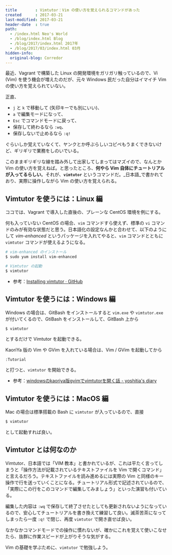 ```yaml
---
title        : Vimtutor：Vim の使い方を覚えられるコマンドがあった
created      : 2017-03-21
last-modified: 2017-03-21
header-date  : true
path:
  - /index.html Neo's World
  - /blog/index.html Blog
  - /blog/2017/index.html 2017年
  - /blog/2017/03/index.html 03月
hidden-info:
  original-blog: Corredor
---
```


最近、Vagrant で構築した Linux の開発環境をガリガリ触っているので、Vi (Vim) を使う機会が増えたのだが、元々 Windows 民だった自分はイマイチ Vim の使い方を覚えられていない。

正直、

- `j` と `k` で移動して (矢印キーでも別にいい)、
- `a` で編集モードになって、
- `Esc` でコマンドモードに戻って、
- 保存して終わるなら `:wq`、
- 保存しないで止めるなら `:q!`

ぐらいしか覚えていなくて、ヤンクとか呼ぶらしいコピペもうまくできないけど、ギリギリで業務をしのいでいる。

このままギリギリな線を踏み外して出家してしまってはマズイので、なんとか Vim の使い方を覚えねば。と思ったところ、__何やら Vim 自体にチュートリアルが入ってるらしい__。それが、__`vimtutor`__ というコマンドだ。_日本語_で書かれており、実際に操作しながら Vim の使い方を覚えられる。

## Vimtutor を使うには：Linux 編

ココでは、Vagrant で導入した直後の、プレーンな CentOS 環境を例にする。

何も入っていない CentOS の場合、`vim` コマンドすら使えず、標準の `vi` コマンドのみが有効な状態だと思う。日本語化の設定なんかと合わせて、以下のようにして _vim-enhanced_ というパッケージを入れてやると、`vim` コマンドとともに `vimtutor` コマンドが使えるようになる。

```bash
# vim-enhanced のインストール
$ sudo yum install vim-enhanced

# Vimtutor の起動
$ vimtutor
```

- 参考：[Installing vimtutor · GitHub](https://gist.github.com/msanroman/1160909)

## Vimtutor を使うには：Windows 編

Windows の場合は、GitBash をインストールすると `vim.exe` や `vimtutor.exe` が付いてくるので、GtiBash をインストールして、GitBash 上から

```bash
$ vimtutor
```

とするだけで Vimtutor を起動できる。

KaoriYa 版の Vim や GVim を入れている場合は、Vim / GVim を起動してから

```
:Tutorial
```

と打つと、`vimtutor` を開始できる。

- 参考：[windowsのkaoriya版gvimでvimtutorを開く話 - yoshitia's diary](http://yoshitia.hatenablog.com/entry/2016/10/22/145003)

## Vimtutor を使うには：MacOS 編

Mac の場合は標準搭載の Bash に `vimtutor` が入っているので、直接

```bash
$ vimtutor
```

として起動すれば良い。

## Vimtutor とは何なのか

Vimtutor、日本語では「VIM 教本」と書かれているが、これは平たく言ってしまうと「操作方法が記載されているテキストファイルを Vim で開くコマンド」と言えるだろう。テキストファイルを読み進めるには実際の Vim と同様のキー操作で行を送っていくことになる。チュートリアル形式で記述されているので、「実際にこの行をこのコマンドで編集してみましょう」といった演習も付いている。

編集した内容は `:wq` で保存して終了させたとしても更新されないようになっているので、安心してチュートリアルを書き換えて練習して良い。滅茶苦茶になってしまったら一度 `:q!` で閉じ、再度 `vimtutor` で開き直せば良い。

なかなかコマンドモードでの操作に慣れないが、確かにこれを覚えて使いこなせたら、抜群に作業スピードが上がりそうな気がする。

Vim の基礎を学ぶために、`vimtutor` で勉強しよう。
